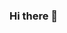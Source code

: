 ### Hi there 👋

<!--
**AdrianaCirelli/AdrianaCirelli** is a ✨ _special_ ✨ repository because its `README.md` (this file) appears on your GitHub profile.

Adriana Cirelli | Developer Java Júnior in CI&T:

- 🔭 I’m currently working on Java/Spring
- 🌱 I’m currently learning java/Spring
- 📫 How to reach me: adrianacirelli@ciandt.com
- 😄 Pronouns: She/Her

-->
